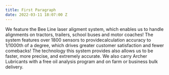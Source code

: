 ```yaml
---
title: First Paragraph
date: 2022-03-11 18:07:00 Z
---
```


We feature the Bee Line laser aligment system, which enables us to handle alignments on tractors, trailers, school buses and motor coaches! The system features over 1800 sensors to providecalculation accuracy to 1/1000th of a degree, which drives greater customer satisfaction and fewer comebacks! The technology this system provides also allows us to be faster, more precise, and extremely accurate. We also carry Archer Lubricants with a free oil analysis program and on farm or business bulk delivery.